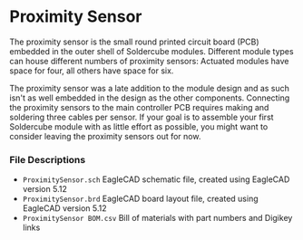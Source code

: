 Proximity Sensor
================

The proximity sensor is the small round printed circuit board (PCB) embedded in the outer shell of Soldercube modules. Different module types can house different numbers of proximity sensors: Actuated modules have space for four, all others have space for six.

The proximity sensor was a late addition to the module design and as such isn't as well embedded in the design as the other components. Connecting the proximity sensors to the main controller PCB requires making and soldering three cables per sensor. If your goal is to assemble your first Soldercube module with as little effort as possible, you might want to consider leaving the proximity sensors out for now.

### File Descriptions

 * `ProximitySensor.sch` EagleCAD schematic file, created using EagleCAD version 5.12
 * `ProximitySensor.brd` EagleCAD board layout file, created using EagleCAD version 5.12
 * `ProximitySensor BOM.csv` Bill of materials with part numbers and Digikey links
